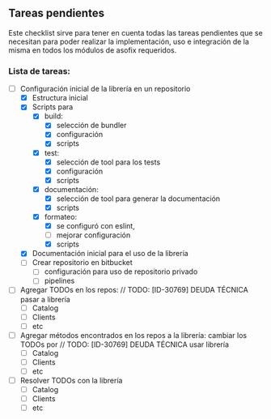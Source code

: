 ## Tareas pendientes
Este checklist sirve para tener en cuenta todas las tareas pendientes que se necesitan para poder realizar la implementación, uso e integración de la misma en todos los módulos de asofix requeridos.

### Lista de tareas:

- [ ] Configuración inicial de la librería en un repositorio
    - [x] Estructura inicial
    - [x] Scripts para 
        - [x] build: 
            - [x] selección de bundler
            - [x] configuración
            - [x] scripts
        - [x] test: 
            - [x] selección de tool para los tests
            - [x] configuración
            - [x] scripts
        - [x] documentación: 
            - [x] selección de tool para generar la documentación
            - [x] scripts
        - [x] formateo: 
            - [x] se configuró con eslint, 
            - [ ] mejorar configuración
            - [x] scripts
    - [x] Documentación inicial para el uso de la librería
    - [ ] Crear repositorio en bitbucket
        - [ ] configuración para uso de repositorio privado
        - [ ] pipelines
- [ ] Agregar TODOs en los repos:  // TODO: [ID-30769] DEUDA TÉCNICA pasar a librería
    - [ ] Catalog
    - [ ] Clients
    - [ ] etc
- [ ] Agregar métodos encontrados en los repos a la librería: cambiar los TODOs por  // TODO: [ID-30769] DEUDA TÉCNICA usar librería
    - [ ] Catalog
    - [ ] Clients
    - [ ] etc
- [ ] Resolver TODOs con la librería
    - [ ] Catalog
    - [ ] Clients
    - [ ] etc
